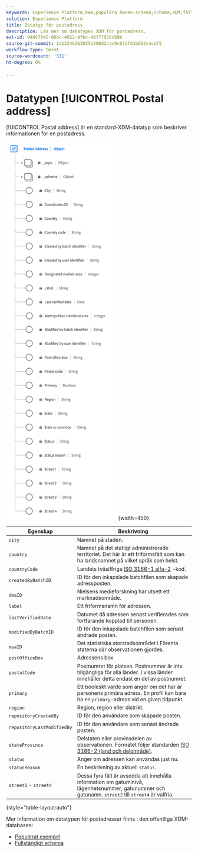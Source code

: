 ```yaml
---
keywords: Experience Platform;hem;populära ämnen;schema;schema;XDM;fält;scheman;scheman;scheman;adress;xdm:address;datatyp;datatyp;datatyp;data type;
solution: Experience Platform
title: Datatyp för postadress
description: Läs mer om datatypen XDM för postadress.
exl-id: 94457fe5-80bc-4822-9f6c-48f77d56c89b
source-git-commit: 1d1224b263b55b290d2cac9c07dfd1b852c4cef5
workflow-type: tm+mt
source-wordcount: '311'
ht-degree: 0%

---
```


# Datatypen [!UICONTROL Postal address]

[!UICONTROL Postal address] är en standard-XDM-datatyp som beskriver informationen för en postadress.

![](../images/data-types/postal-address.png){width=450}

| Egenskap | Beskrivning |
| --- | --- |
| `city` | Namnet på staden. |
| `country` | Namnet på det statligt administrerade territoriet. Det här är ett friformsfält som kan ha landsnamnet på vilket språk som helst. |
| `countryCode` | Landets tvåsiffriga <a href="https://datahub.io/core/country-list">ISO 3166-1 alfa-2</a> -kod. |
| `createdByBatchID` | ID för den inkapslade batchfilen som skapade adressposten. |
| `dmaID` | Nielsens medieforskning har utsett ett marknadsområde. |
| `label` | Ett friformsnamn för adressen. |
| `lastVerifiedDate` | Datumet då adressen senast verifierades som fortfarande kopplad till personen. |
| `modifiedByBatchID` | ID för den inkapslade batchfilen som senast ändrade posten. |
| `msaID` | Det statistiska storstadsområdet i Förenta staterna där observationen gjordes. |
| `postOfficeBox` | Adressens box. |
| `postalCode` | Postnumret för platsen. Postnummer är inte tillgängliga för alla länder. I vissa länder innehåller detta endast en del av postnumret. |
| `primary` | Ett booleskt värde som anger om det här är personens primära adress. En profil kan bara ha en `primary`-adress vid en given tidpunkt. |
| `region` | Region, region eller distrikt. |
| `repositoryCreatedBy` | ID för den användare som skapade posten. |
| `repositoryLastModifiedBy` | ID för den användare som senast ändrade posten. |
| `stateProvince` | Delstaten eller provinsdelen av observationen. Formatet följer standarden [ISO 3166-2 (land och delområde)](https://www.unece.org/cefact/locode/subdivisions.html). |
| `status` | Anger om adressen kan användas just nu. |
| `statusReason` | En beskrivning av aktuell `status`. |
| `street1` - `street4` | Dessa fyra fält är avsedda att innehålla information om gatuminivå, lägenhetsnummer, gatunummer och gatunamn. `street2` till `street4` är valfria. |

{style="table-layout:auto"}

Mer information om datatypen för postadresser finns i den offentliga XDM-databasen:

* [Populerat exempel](https://github.com/adobe/xdm/blob/master/components/datatypes/demographic/address.example.1.json)
* [Fullständigt schema](https://github.com/adobe/xdm/blob/master/components/datatypes/demographic/address.schema.json)
